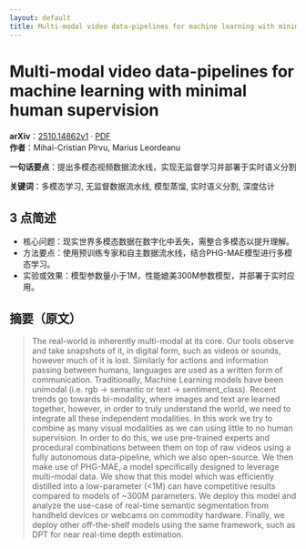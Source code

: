 ```yaml
---
layout: default
title: Multi-modal video data-pipelines for machine learning with minimal human supervision
---
```


# Multi-modal video data-pipelines for machine learning with minimal human supervision
**arXiv**：[2510.14862v1](https://arxiv.org/abs/2510.14862) · [PDF](https://arxiv.org/pdf/2510.14862.pdf)  
**作者**：Mihai-Cristian Pîrvu, Marius Leordeanu  

**一句话要点**：提出多模态视频数据流水线，实现无监督学习并部署于实时语义分割

**关键词**：多模态学习, 无监督数据流水线, 模型蒸馏, 实时语义分割, 深度估计

## 3 点简述
- 核心问题：现实世界多模态数据在数字化中丢失，需整合多模态以提升理解。
- 方法要点：使用预训练专家和自主数据流水线，结合PHG-MAE模型进行多模态学习。
- 实验或效果：模型参数量小于1M，性能媲美300M参数模型，并部署于实时应用。

## 摘要（原文）

> The real-world is inherently multi-modal at its core. Our tools observe and
> take snapshots of it, in digital form, such as videos or sounds, however much
> of it is lost. Similarly for actions and information passing between humans,
> languages are used as a written form of communication. Traditionally, Machine
> Learning models have been unimodal (i.e. rgb -> semantic or text ->
> sentiment_class). Recent trends go towards bi-modality, where images and text
> are learned together, however, in order to truly understand the world, we need
> to integrate all these independent modalities. In this work we try to combine
> as many visual modalities as we can using little to no human supervision. In
> order to do this, we use pre-trained experts and procedural combinations
> between them on top of raw videos using a fully autonomous data-pipeline, which
> we also open-source. We then make use of PHG-MAE, a model specifically designed
> to leverage multi-modal data. We show that this model which was efficiently
> distilled into a low-parameter (<1M) can have competitive results compared to
> models of ~300M parameters. We deploy this model and analyze the use-case of
> real-time semantic segmentation from handheld devices or webcams on commodity
> hardware. Finally, we deploy other off-the-shelf models using the same
> framework, such as DPT for near real-time depth estimation.

